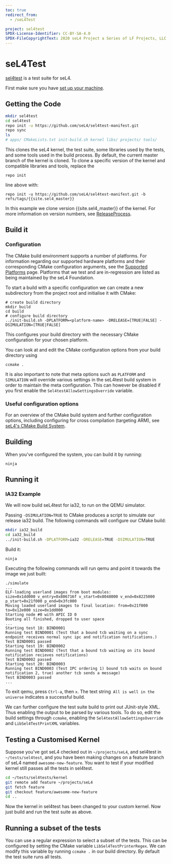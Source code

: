 ```yaml
---
toc: true
redirect_from:
  - /seL4Test

project: sel4test
SPDX-License-Identifier: CC-BY-SA-4.0
SPDX-FileCopyrightText: 2020 seL4 Project a Series of LF Projects, LLC.
---
```


# seL4Test

[sel4test](https://github.com/seL4/sel4test-manifest) is a test suite for seL4.

First make sure you have
[set up your machine](/HostDependencies#sel4-build-dependencies).

## Getting the Code

```bash
mkdir sel4test
cd sel4test
repo init -u https://github.com/seL4/sel4test-manifest.git
repo sync
ls
# apps/ CMakeLists.txt init-build.sh kernel libs/ projects/ tools/
```

This clones the seL4 kernel, the test suite, some libraries used by the
tests, and some tools used in the build process. By default, the current
master branch of the kernel is cloned. To clone a specific version of
the kernel and compatible libraries and tools, replace the
```
repo init
```
line above with:
```
repo init -u https://github.com/seL4/sel4test-manifest.git -b refs/tags/{{site.sel4_master}}
```

In this example we clone version {{site.sel4_master}} of the kernel. For more information on version
numbers, see [ReleaseProcess](/ReleaseProcess#version-numbers).

## Build it
### Configuration

The CMake build environment supports a number of platforms. For information regarding our supported hardware platforms and their corresponding CMake
configuration arguments, see the [Supported Platforms](/Hardware) page. Platforms that we test and are in-regression are listed as being maintained by the seL4 Foundation.

To start a build with a specific configuration we can create a new subdirectory from the project root
and initialise it with CMake:

```
# create build directory
mkdir build
cd build
# configure build directory
../init-build.sh -DPLATFORM=<platform-name> -DRELEASE=[TRUE|FALSE] -DSIMULATION=[TRUE|FALSE]
```
This configures your build directory with the necessary CMake configuration for your chosen platform.

You can look at and edit the CMake configuration options from your build directory using

```
ccmake .
```

It is also important to note that meta options such as `PLATFORM` and `SIMULATION` will override various settings in the
seL4test build system in order to maintain the meta configuration. This can however be disabled if you first
enable the `Sel4testAllowSettingsOverride` variable.

### Useful configuration options
For an overview of the CMake build system and further configuration options, including configuring for
cross compilation (targeting ARM), see [seL4's CMake Build System](/Developing/Building/Using).

## Building
When you've configured the system, you can build it by running:

```
ninja
```

## Running it

### IA32 Example
We will now build seL4test for ia32, to run on the QEMU simulator.

Passing `-DSIMULATION=TRUE` to CMake produces a script to simulate our release ia32 build. The following commands
will configure our CMake build:

```bash
mkdir ia32_build
cd ia32_build
../init-build.sh -DPLATFORM=ia32 -DRELEASE=TRUE -DSIMULATION=TRUE
```

Build it:
```
ninja
```

Executing the following commands will run qemu and point it towards the image we just built:
```
./simulate
...
ELF-loading userland images from boot modules:
size=0x1dd000 v_entry=0x806716f v_start=0x8048000 v_end=0x8225000 p_start=0x21f000 p_end=0x3fc000
Moving loaded userland images to final location: from=0x21f000 to=0x12e000 size=0x1dd000
Starting node #0 with APIC ID 0
Booting all finished, dropped to user space
...
Starting test 18: BIND0001
Running test BIND0001 (Test that a bound tcb waiting on a sync endpoint receives normal sync ipc and notification notifications.)
Test BIND0001 passed
Starting test 19: BIND0002
Running test BIND0002 (Test that a bound tcb waiting on its bound notification recieves notifications)
Test BIND0002 passed
Starting test 20: BIND0003
Running test BIND0003 (Test IPC ordering 1) bound tcb waits on bound notification 2, true) another tcb sends a message)
Test BIND0003 passed
...
```
To exit qemu, press `Ctrl-a`, then `x`. The text string` All is well in the universe` indicates a successful build.

We can further configure the test suite build to print out JUnit-style XML. Thus enabling the output to be parsed by various tools.
To do so, edit the build settings through `ccmake`, enabling the `Sel4testAllowSettingsOverride` and `LibSel4TestPrintXML` variables.

## Testing a Customised Kernel

Suppose you've got seL4 checked out in `~/projects/seL4`, and sel4test in
`~/tests/sel4test`, and you have been making changes on a feature branch of seL4 named
`awesome-new-feature`. You want to test if your modified kernel
still passes all the tests in sel4test.

```bash
cd ~/tests/sel4tests/kernel
git remote add feature ~/projects/seL4
git fetch feature
git checkout feature/awesome-new-feature
cd ..
```

Now the kernel in sel4test has been changed to your custom kernel.
Now just build and run the test suite as above.

## Running a subset of the tests
You can use a regular expression to select a subset of the
tests. This can be configured by setting the CMake variable `LibSel4TestPrinterRegex`. We can modify this
variable by running `ccmake .` in our build directory. By default the test suite runs all tests.
